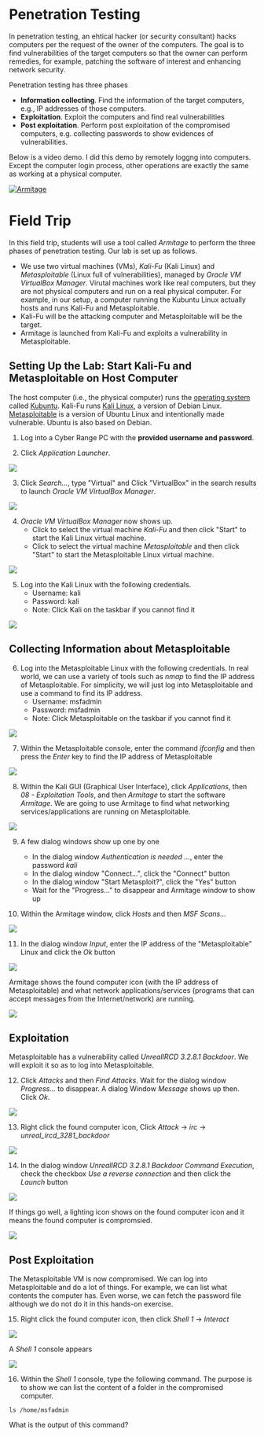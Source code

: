 # Penetration Testing

In penetration testing, an ehtical hacker (or security consultant) hacks computers per the request of the owner of the computers. The goal is to find vulnerabilities of the target computers so that the owner can perform remedies, for example, patching the software of interest and enhancing network security.

Penetration testing has three phases
- **Information collecting**. Find the information of the target computers, e.g., IP addresses of those computers.
- **Exploitation**. Exploit the computers and find real vulnerabilities
- **Post exploitation**. Perform post exploitation of the compromised computers, e.g. collecting passwords to show evidences of vulnerabilities.

Below is a video demo. I did this demo by remotely loggng into computers. Except the computer login process, other operations are exactly the same as working at a physical computer.

[![Armitage](https://img.youtube.com/vi/flM_0TKfIIc/0.jpg)](https://youtu.be/flM_0TKfIIc)


# Field Trip

In this field trip, students will use a tool called *Armitage* to perform the three phases of penetration testing. Our lab is set up as follows. 
- We use two virtual machines (VMs), *Kali-Fu* (Kali Linux) and *Metasploitable* (Linux full of vulnerabilities), managed by *Oracle VM VirtualBox Manager*. Virutal machines work like real computers, but they are not physical computers and run on a real physical computer. For example, in our setup, a computer running the Kubuntu Linux actually hosts and runs Kali-Fu and Metasploitable.
- Kali-Fu will be the attacking computer and Metasploitable will be the target.
- Armitage is launched from Kali-Fu and exploits a vulnerability in Metasploitable.

## Setting Up the Lab: Start Kali-Fu and Metasploitable on Host Computer
The host computer (i.e., the physical computer) runs the [operating system](https://en.wikipedia.org/wiki/Operating_system) called [Kubuntu](https://en.wikipedia.org/wiki/Kubuntu). Kali-Fu runs [Kali Linux](https://en.wikipedia.org/wiki/Kali_Linux), a version of Debian Linux. [Metasploitable](https://docs.rapid7.com/metasploit/metasploitable-2-exploitability-guide/) is a version of Ubuntu Linux and intentionally made vulnerable. Ubuntu is also based on Debian.

1. Log into a Cyber Range PC with the **provided username and password**.

2. Click *Application Launcher*.

<img src="imgs/KubuntuScreen.PNG">

3. Click *Search...*, type "Virtual" and Click "VirtualBox" in the search results to launch *Oracle VM VirtualBox Manager*.

<img src="../imgs/KubuntuSearch.PNG">

4. *Oracle VM VirtualBox Manager* now shows up. 
   - Click to select the virtual machine *Kali-Fu* and then click "Start" to start the Kali Linux virtual machine.
   - Click to select the virtual machine *Metasploitable* and then click "Start" to start the Metasploitable Linux virtual machine.

<img src="../imgs/KubuntuVirtualBox.PNG">

5. Log into the Kali Linux with the following credentials. 
   - Username: kali
   - Password: kali
   - Note: Click Kali on the taskbar if you cannot find it

<img src="../imgs/KubuntuKali.PNG">

## Collecting Information about Metasploitable

6. Log into the Metasploitable Linux with the following credentials. In real world, we can use a variety of tools such as *nmap* to find the IP address of Metasploitable. For simplicity, we will just log into Metasploitable and use a command to find its IP address.
   - Username: msfadmin
   - Password: msfadmin
   - Note: Click Metasploitable on the taskbar if you cannot find it

<img src="../imgs/KubuntuMetasploitable.PNG">

7. Within the Metasploitable console, enter the command *ifconfig* and then press the *Enter* key to find the IP address of Metasploitable

<img src="../imgs/KubuntuMetasploitable-ifconfig.PNG">

8. Within the Kali GUI (Graphical User Interface), click *Applications*, then *08 - Exploitation Tools*, and then *Armitage* to start the software *Armitage*. We are going to use Armitage to find what networking services/applications are running on Metasploitable.

<img src="../imgs/KubuntuKali-StartArmitage.PNG">

9. A few dialog windows show up one by one
   - In the dialog window *Authentication is needed ...*, enter the password *kali*
   - In the dialog window "Connect...", click the "Connect" button
   - In the dialog window "Start Metasploit?", click the "Yes" button
   - Wait for the "Progress..." to disappear and Armitage window to show up

10. Within the Armitage window, click *Hosts* and then *MSF Scans...*

<img src="../imgs/KubuntuKali-ArmitageWindow.PNG">

11. In the dialog window *Input*, enter the IP address of the "Metasploitable" Linux and click the *Ok* button

<img src="../imgs/KubuntuKali-ArmitageInput.PNG">

Armitage shows the found computer icon (with the IP address of Metasploitable) and what network applications/services (programs that can accept messages from the Internet/network) are running.

<img src="../imgs/KubuntuKali-ArmitageFoundServices.PNG">

## Exploitation

Metasploitable has a vulnerability called *UnrealIRCD 3.2.8.1 Backdoor*. We will exploit it so as to log into Metasploitable.

12. Click *Attacks* and then *Find Attacks*. Wait for the dialog window *Progress...* to disappear. A dialog Window *Message* shows up then. Click *Ok*.

<img src="../imgs/KubuntuKali-ArmitageFindAttacks.PNG">

13. Right click the found computer icon, Click *Attack* -> *irc* -> *unreal_ircd_3281_backdoor*

<img src="../imgs/KubuntuKali-ArmitageIRC.PNG">

14. In the dialog window *UnrealIRCD 3.2.8.1 Backdoor Command Execution*, check the checkbox *Use a reverse connection* and then click the *Launch* button

<img src="../imgs/KubuntuKali-Armitage-IRCConfig.PNG">

If things go well, a lighting icon shows on the found computer icon and it means the found computer is compromsied.

<img src="../imgs/KubuntuKali-Armitage-IRCResult.PNG">

## Post Exploitation

The Metasploitable VM is now compromised. We can log into Metasploitable and do a lot of things. For example, we can list what contents the computer has. Even worse, we can fetch the password file although we do not do it in this hands-on exercise.

15. Right click the found computer icon, then click *Shell 1* -> *Interact*

<img src="../imgs/KubuntuKali-Armitage-IRC-Shell.PNG"> 

A *Shell 1* console appears

<img src="../imgs/KubuntuKali-Armitage-IRC-Shell1-Console.PNG"> 

16. Within the *Shell 1* console, type the following command. The purpose is to show we can list the content of a folder in the compromised computer.
```
ls /home/msfadmin
```

What is the output of this command?
